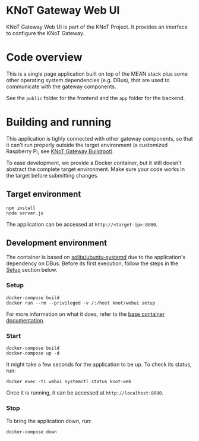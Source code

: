 # KNoT Gateway Web UI

KNoT Gateway Web UI is part of the KNoT Project. It provides an interface to configure the KNoT Gateway.

# Code overview

This is a single page application built on top of the MEAN stack plus some other operating system dependencies (e.g. DBus), that are used to communicate with the gateway components.

See the `public` folder for the frontend and the `app` folder for the backend.

# Building and running

This application is tighly connected with other gateway components, so that it can't run properly outside the target environment (a customized Raspberry Pi, see [KNoT Gateway Buildroot](https://github.com/CESARBR/knot-gateway-webui)).

To ease development, we provide a Docker container, but it still doesn't abstract the complete target environment. Make sure your code works in the target before submitting changes.

## Target environment

```
npm install
node server.js
```

The application can be accessed at `http://<target-ip>:8080`.

## Development environment

The container is based on [solita/ubuntu-systemd](https://hub.docker.com/r/solita/ubuntu-systemd/) due to the application's dependency on DBus. Before its first execution, follow the steps in the [Setup](#Setup) section below.

### Setup

```
docker-compose build
docker run --rm --privileged -v /:/host knot/webui setup
```

For more information on what it does, refer to the [base container documentation](https://hub.docker.com/r/solita/ubuntu-systemd/).

### Start

```
docker-compose build
docker-compose up -d
```

It might take a few seconds for the application to be up. To check its status, run:

```
docker exec -ti webui systemctl status knot-web
```

Once it is running, it can be accessed at `http://localhost:8080`.

### Stop

To bring the application down, run:

```
docker-compose down
```